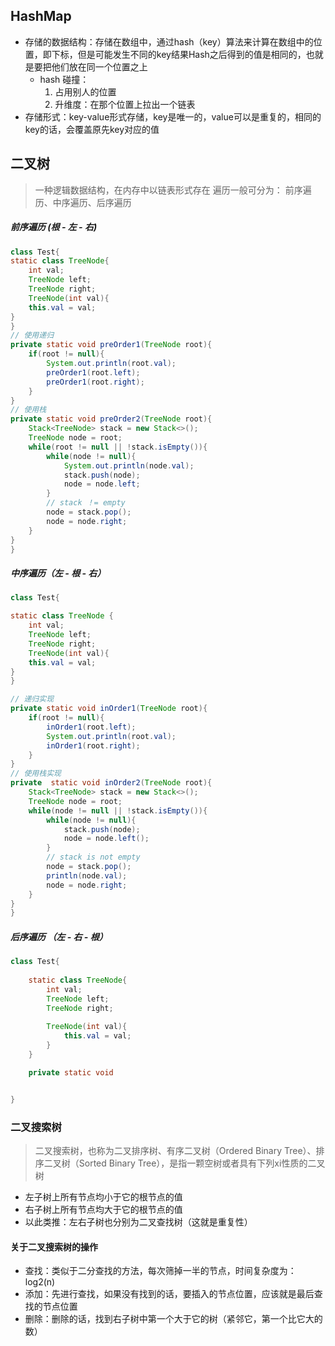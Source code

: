 ## HashMap
- 存储的数据结构：存储在数组中，通过hash（key）算法来计算在数组中的位置，即下标，但是可能发生不同的key结果Hash之后得到的值是相同的，也就是要把他们放在同一个位置之上
    - hash 碰撞：
        1. 占用别人的位置
        2. 升维度：在那个位置上拉出一个链表
- 存储形式：key-value形式存储，key是唯一的，value可以是重复的，相同的key的话，会覆盖原先key对应的值


## 二叉树
> 一种逻辑数据结构，在内存中以链表形式存在
> 遍历一般可分为： 前序遍历、中序遍历、后序遍历
##### 前序遍历 (根 - 左 - 右)
```java
class Test{
static class TreeNode{
    int val;
    TreeNode left;
    TreeNode right;
    TreeNode(int val){
    this.val = val;
}
}
// 使用递归
private static void preOrder1(TreeNode root){
    if(root != null){
        System.out.println(root.val);
        preOrder1(root.left);
        preOrder1(root.right);
    }
}
// 使用栈
private static void preOrder2(TreeNode root){
    Stack<TreeNode> stack = new Stack<>();
    TreeNode node = root;
    while(root != null || !stack.isEmpty()){
        while(node != null){
            System.out.println(node.val);
            stack.push(node);
            node = node.left;
        }
        // stack ！= empty
        node = stack.pop();
        node = node.right;
    }
}
}
```

##### 中序遍历（左 - 根 - 右）
```java
class Test{

static class TreeNode {
    int val;
    TreeNode left;
    TreeNode right;
    TreeNode(int val){
    this.val = val;
}
}

// 递归实现
private static void inOrder1(TreeNode root){
    if(root != null){
        inOrder1(root.left);
        System.out.println(root.val);
        inOrder1(root.right);       
    }
}
// 使用栈实现
private  static void inOrder2(TreeNode root){
    Stack<TreeNode> stack = new Stack<>();
    TreeNode node = root;
    while(node != null || !stack.isEmpty()){
        while(node != null){
            stack.push(node);
            node = node.left();
        }
        // stack is not empty
        node = stack.pop();
        println(node.val);
        node = node.right;
    }
}
}
```

##### 后序遍历 （左 - 右 - 根）
```java
class Test{
    
    static class TreeNode{
        int val;
        TreeNode left;
        TreeNode right;
        
        TreeNode(int val){
            this.val = val;
        }
    }

    private static void 


}
```

### 二叉搜索树
> 二叉搜索树，也称为二叉排序树、有序二叉树（Ordered Binary Tree）、排序二叉树（Sorted Binary Tree），是指一颗空树或者具有下列xi性质的二叉树
- 左子树上所有节点均小于它的根节点的值
- 右子树上所有节点均大于它的根节点的值
- 以此类推：左右子树也分别为二叉查找树（这就是重复性）

#### 关于二叉搜索树的操作
- 查找：类似于二分查找的方法，每次筛掉一半的节点，时间复杂度为：log2(n)
- 添加：先进行查找，如果没有找到的话，要插入的节点位置，应该就是最后查找的节点位置
- 删除：删除的话，找到右子树中第一个大于它的树（紧邻它，第一个比它大的数）
